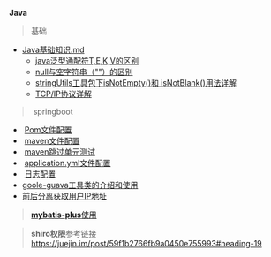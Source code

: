 **Java**

> 基础

- <a href="Java基础知识.md">Java基础知识.md</a>
  - <a href="java泛型通配符T,E,K,V的区别.md">java泛型通配符T,E,K,V的区别</a>
  - <a href="null与空字符串的区别.md">null与空字符串（""）的区别</a>
  - <a href="stringUtils工具包下isNotEmpty()和 isNotBlank()用法详解.md">stringUtils工具包下isNotEmpty()和 isNotBlank()用法详解</a>
  - <a href="TCP-IP协议详解.md">TCP/IP协议详解</a>

> ​	springboot

- ​	<a href="./pom配置.md">Pom文件配置</a>
- ​	<a href="./maven文件配置.md">maven文件配置</a>
- ​    <a href="./maven跳过单元测试.md"> maven跳过单元测试</a>
- ​    <a href="./application.yml配置.md">application.yml文件配置</a>
- ​	<a href="./日志/">日志配置</a>
- ​     <a href="Google-guava工具类的介绍和使用.md">goole-guava工具类的介绍和使用</a>
-    <a href="使用Nginx代理通过HttpServletRequest获取用户IP地址.md">前后分离获取用户IP地址</a>

> <a href="./mybatis-plus/">**mybatis-plus**使用</a>

> **shiro权限**参考链接<https://juejin.im/post/59f1b2766fb9a0450e755993#heading-19>

​	

